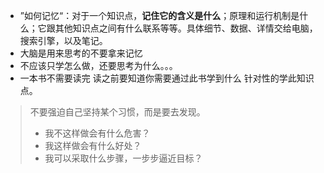 - ”如何记忆“：对于一个知识点，**记住它的含义是什么**；原理和运行机制是什么；它跟其他知识点之间有什么联系等等。具体细节、数据、详情交给电脑，搜索引擎，以及笔记。
- 大脑是用来思考的不要拿来记忆
- 不应该只学怎么做，还要思考为什么。。。
- 一本书不需要读完 读之前要知道你需要通过此书学到什么 针对性的学此知识点。

> 不要强迫自己坚持某个习惯，而是要去发现。
> - 我不这样做会有什么危害？
> - 我这样做会有什么好处？
> - 我可以采取什么步骤，一步步逼近目标？